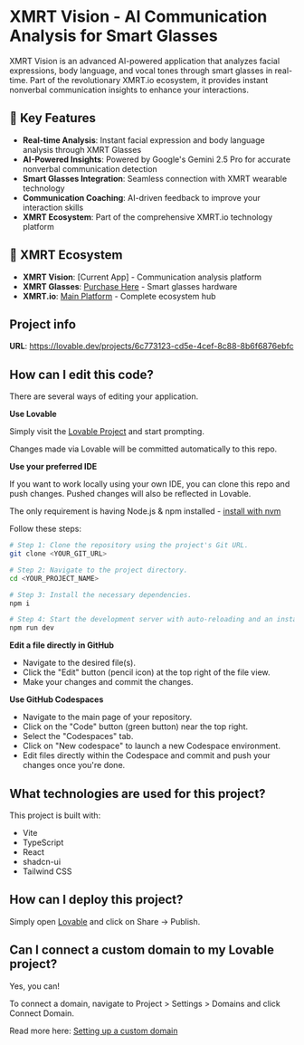 # XMRT Vision - AI Communication Analysis for Smart Glasses

XMRT Vision is an advanced AI-powered application that analyzes facial expressions, body language, and vocal tones through smart glasses in real-time. Part of the revolutionary XMRT.io ecosystem, it provides instant nonverbal communication insights to enhance your interactions.

## 🚀 Key Features

- **Real-time Analysis**: Instant facial expression and body language analysis through XMRT Glasses
- **AI-Powered Insights**: Powered by Google's Gemini 2.5 Pro for accurate nonverbal communication detection
- **Smart Glasses Integration**: Seamless connection with XMRT wearable technology
- **Communication Coaching**: AI-driven feedback to improve your interaction skills
- **XMRT Ecosystem**: Part of the comprehensive XMRT.io technology platform

## 🔗 XMRT Ecosystem

- **XMRT Vision**: [Current App] - Communication analysis platform
- **XMRT Glasses**: [Purchase Here](https://xmrtglasses.vercel.app) - Smart glasses hardware
- **XMRT.io**: [Main Platform](https://xmrt.io) - Complete ecosystem hub

## Project info

**URL**: https://lovable.dev/projects/6c773123-cd5e-4cef-8c88-8b6f6876ebfc

## How can I edit this code?

There are several ways of editing your application.

**Use Lovable**

Simply visit the [Lovable Project](https://lovable.dev/projects/6c773123-cd5e-4cef-8c88-8b6f6876ebfc) and start prompting.

Changes made via Lovable will be committed automatically to this repo.

**Use your preferred IDE**

If you want to work locally using your own IDE, you can clone this repo and push changes. Pushed changes will also be reflected in Lovable.

The only requirement is having Node.js & npm installed - [install with nvm](https://github.com/nvm-sh/nvm#installing-and-updating)

Follow these steps:

```sh
# Step 1: Clone the repository using the project's Git URL.
git clone <YOUR_GIT_URL>

# Step 2: Navigate to the project directory.
cd <YOUR_PROJECT_NAME>

# Step 3: Install the necessary dependencies.
npm i

# Step 4: Start the development server with auto-reloading and an instant preview.
npm run dev
```

**Edit a file directly in GitHub**

- Navigate to the desired file(s).
- Click the "Edit" button (pencil icon) at the top right of the file view.
- Make your changes and commit the changes.

**Use GitHub Codespaces**

- Navigate to the main page of your repository.
- Click on the "Code" button (green button) near the top right.
- Select the "Codespaces" tab.
- Click on "New codespace" to launch a new Codespace environment.
- Edit files directly within the Codespace and commit and push your changes once you're done.

## What technologies are used for this project?

This project is built with:

- Vite
- TypeScript
- React
- shadcn-ui
- Tailwind CSS

## How can I deploy this project?

Simply open [Lovable](https://lovable.dev/projects/6c773123-cd5e-4cef-8c88-8b6f6876ebfc) and click on Share -> Publish.

## Can I connect a custom domain to my Lovable project?

Yes, you can!

To connect a domain, navigate to Project > Settings > Domains and click Connect Domain.

Read more here: [Setting up a custom domain](https://docs.lovable.dev/tips-tricks/custom-domain#step-by-step-guide)

